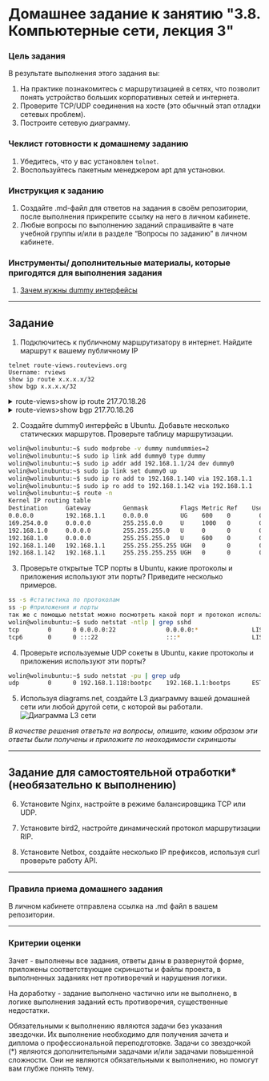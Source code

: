 # Домашнее задание к занятию "3.8. Компьютерные сети, лекция 3"

### Цель задания

В результате выполнения этого задания вы:

1. На практике познакомитесь с маршрутизацией в сетях, что позволит понять устройство больших корпоративных сетей и интернета.
2. Проверите TCP/UDP соединения на хосте (это обычный этап отладки сетевых проблем).
3. Построите сетевую диаграмму.

### Чеклист готовности к домашнему заданию

1. Убедитесь, что у вас установлен `telnet`.
2. Воспользуйтесь пакетным менеджером apt для установки.


### Инструкция к заданию

1. Создайте .md-файл для ответов на задания в своём репозитории, после выполнения прикрепите ссылку на него в личном кабинете.
2. Любые вопросы по выполнению заданий спрашивайте в чате учебной группы и/или в разделе “Вопросы по заданию” в личном кабинете.


### Инструменты/ дополнительные материалы, которые пригодятся для выполнения задания

1. [Зачем нужны dummy интерфейсы](https://tldp.org/LDP/nag/node72.html)

------

## Задание

1. Подключитесь к публичному маршрутизатору в интернет. Найдите маршрут к вашему публичному IP
```
telnet route-views.routeviews.org
Username: rviews
show ip route x.x.x.x/32
show bgp x.x.x.x/32
```
<details>
  <summary>route-views>show ip route 217.70.18.26</summary>

```bash
route-views>show ip route 217.70.18.26
Routing entry for 217.70.16.0/20, supernet
  Known via "bgp 6447", distance 20, metric 0
  Tag 3267, type external
  Last update from 194.85.40.15 00:04:52 ago
  Routing Descriptor Blocks:
  * 194.85.40.15, from 194.85.40.15, 00:04:52 ago
      Route metric is 0, traffic share count is 1
      AS Hops 3
      Route tag 3267
      MPLS label: none
```
</details>

<details>
  <summary>route-views>show bgp 217.70.18.26</summary>
  

```bash
route-views>show bgp 217.70.18.26
BGP routing table entry for 217.70.16.0/20, version 2704305589
Paths: (21 available, best #1, table default)
  Not advertised to any peer
  Refresh Epoch 1
  3267 8641 29319
    194.85.40.15 from 194.85.40.15 (185.141.126.1)
      Origin IGP, metric 0, localpref 100, valid, external, best
      path 7FE16D9EC370 RPKI State valid
      rx pathid: 0, tx pathid: 0x0
  Refresh Epoch 1
  8283 1299 29319 29319
    94.142.247.3 from 94.142.247.3 (94.142.247.3)
      Origin IGP, metric 0, localpref 100, valid, external
      Community: 1299:30000 8283:1 8283:101 8283:102
      unknown transitive attribute: flag 0xE0 type 0x20 length 0x24
        value 0000 205B 0000 0000 0000 0001 0000 205B
              0000 0005 0000 0001 0000 205B 0000 0005
              0000 0002 
      path 7FE1884804A8 RPKI State valid
      rx pathid: 0, tx pathid: 0
  Refresh Epoch 1
  53767 6939 35598 29319 29319 29319
    162.251.163.2 from 162.251.163.2 (162.251.162.3)
      Origin IGP, localpref 100, valid, external
      Community: 53767:2000
      path 7FE154B338C8 RPKI State valid
      rx pathid: 0, tx pathid: 0
  Refresh Epoch 1
  7018 1299 29319 29319
    12.0.1.63 from 12.0.1.63 (12.0.1.63)
      Origin IGP, localpref 100, valid, external
      Community: 7018:5000 7018:37232
      path 7FE03DD47D88 RPKI State valid
      rx pathid: 0, tx pathid: 0
  Refresh Epoch 1
  3303 20485 8641 29319
    217.192.89.50 from 217.192.89.50 (138.187.128.158)
      Origin IGP, localpref 100, valid, external
```
</details>

2. Создайте dummy0 интерфейс в Ubuntu. Добавьте несколько статических маршрутов. Проверьте таблицу маршрутизации.
```bash
wolin@wolinubuntu:~$ sudo modprobe -v dummy numdummies=2
wolin@wolinubuntu:~$ sudo ip link add dummy0 type dummy
wolin@wolinubuntu:~$ sudo ip addr add 192.168.1.1/24 dev dummy0
wolin@wolinubuntu:~$ sudo ip link set dummy0 up
wolin@wolinubuntu:~$ sudo ip ro add to 192.168.1.140 via 192.168.1.1
wolin@wolinubuntu:~$ sudo ip ro add to 192.168.1.142 via 192.168.1.1
wolin@wolinubuntu:~$ route -n
Kernel IP routing table
Destination     Gateway         Genmask         Flags Metric Ref    Use Iface
0.0.0.0         192.168.1.1     0.0.0.0         UG    600    0        0 wlp5s0
169.254.0.0     0.0.0.0         255.255.0.0     U     1000   0        0 wlp5s0
192.168.1.0     0.0.0.0         255.255.255.0   U     0      0        0 dummy0
192.168.1.0     0.0.0.0         255.255.255.0   U     600    0        0 wlp5s0
192.168.1.140   192.168.1.1     255.255.255.255 UGH   0      0        0 dummy0
192.168.1.142   192.168.1.1     255.255.255.255 UGH   0      0        0 dummy0
```

3. Проверьте открытые TCP порты в Ubuntu, какие протоколы и приложения используют эти порты? Приведите несколько примеров.
```bash
ss -s #статистика по протоколам
ss -p #приложения и порты
так же с помощью netstat можно посмотреть какой порт и протокол использует демон ssh:
wolin@wolinubuntu:~$ sudo netstat -ntlp | grep sshd
tcp        0      0 0.0.0.0:22              0.0.0.0:*               LISTEN      1012/sshd: /usr/sbi 
tcp6       0      0 :::22                   :::*                    LISTEN      1012/sshd: /usr/sbi 
```

4. Проверьте используемые UDP сокеты в Ubuntu, какие протоколы и приложения используют эти порты?
```bash
wolin@wolinubuntu:~$ sudo netstat -pu | grep udp
udp        0      0 192.168.1.118:bootpc    192.168.1.1:bootps      ESTABLISHED 888/NetworkManager 
```

5. Используя diagrams.net, создайте L3 диаграмму вашей домашней сети или любой другой сети, с которой вы работали. 
![Диаграмма L3 сети](https://i.ibb.co/dQ8y9Fv/Screenshot-from-2023-02-22-15-31-59.png)

*В качестве решения ответьте на вопросы, опишите, каким образом эти ответы были получены и приложите по неоходимости скриншоты*

 ---
 
## Задание для самостоятельной отработки* (необязательно к выполнению)

6. Установите Nginx, настройте в режиме балансировщика TCP или UDP.

7. Установите bird2, настройте динамический протокол маршрутизации RIP.

8. Установите Netbox, создайте несколько IP префиксов, используя curl проверьте работу API.

----

### Правила приема домашнего задания

В личном кабинете отправлена ссылка на .md файл в вашем репозитории.

-----

### Критерии оценки

Зачет - выполнены все задания, ответы даны в развернутой форме, приложены соответствующие скриншоты и файлы проекта, в выполненных заданиях нет противоречий и нарушения логики.

На доработку - задание выполнено частично или не выполнено, в логике выполнения заданий есть противоречия, существенные недостатки. 
 
Обязательными к выполнению являются задачи без указания звездочки. Их выполнение необходимо для получения зачета и диплома о профессиональной переподготовке.
Задачи со звездочкой (*) являются дополнительными задачами и/или задачами повышенной сложности. Они не являются обязательными к выполнению, но помогут вам глубже понять тему.
